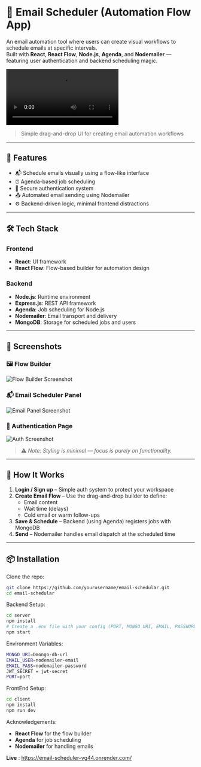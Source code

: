 # 📧 Email Scheduler (Automation Flow App)

An email automation tool where users can create visual workflows to schedule emails at specific intervals.  
Built with **React**, **React Flow**, **Node.js**, **Agenda**, and **Nodemailer** — featuring user authentication and backend scheduling magic.

![Workflow Example](https://res.cloudinary.com/dha7ofrer/video/upload/v1744119950/email_scheduler_snapshot/epp8vegt0wsea2i1arq5.mkv)
> Simple drag-and-drop UI for creating email automation workflows

---

## 🚀 Features

- 📬 Schedule emails visually using a flow-like interface
- ⏰ Agenda-based job scheduling
- 🔐 Secure authentication system
- 📤 Automated email sending using Nodemailer
- ⚙️ Backend-driven logic, minimal frontend distractions

---

## 🛠️ Tech Stack

### Frontend
- **React**: UI framework
- **React Flow**: Flow-based builder for automation design

### Backend
- **Node.js**: Runtime environment
- **Express.js**: REST API framework
- **Agenda**: Job scheduling for Node.js
- **Nodemailer**: Email transport and delivery
- **MongoDB**: Storage for scheduled jobs and users

---

## 📸 Screenshots

### 🖼️ Flow Builder
![Flow Builder Screenshot](https://res.cloudinary.com/dha7ofrer/image/upload/v1744117504/email_scheduler_snapshot/iair7kp792xj3rwtwlco.png)

### 📬 Email Scheduler Panel
![Email Panel Screenshot](https://res.cloudinary.com/dha7ofrer/image/upload/v1744118060/email_scheduler_snapshot/eutlka4qixqtydzmsgtw.png)

### 🔐 Authentication Page
![Auth Screenshot](https://res.cloudinary.com/dha7ofrer/image/upload/v1744118055/email_scheduler_snapshot/cq6kwevzuhlddaho3ypw.png)

> ⚠️ *Note: Styling is minimal — focus is purely on functionality.*

---

## 🧪 How It Works

1. **Login / Sign up** – Simple auth system to protect your workspace
2. **Create Email Flow** – Use the drag-and-drop builder to define:
   - Email content
   - Wait time (delays)
   - Cold email or warm follow-ups
3. **Save & Schedule** – Backend (using Agenda) registers jobs with MongoDB
4. **Send** – Nodemailer handles email dispatch at the scheduled time

---

## 📦 Installation

Clone the repo:

```bash
git clone https://github.com/yourusername/email-schedular.git
cd email-schedular 
```

Backend Setup:
```bash
cd server
npm install
# Create a .env file with your config (PORT, MONGO_URI, EMAIL, PASSWORD)
npm start
``` 

Environment Variables:
```bash
MONGO_URI=Dmongo-db-url
EMAIL_USER=nodemailer-email
EMAIL_PASS=nodemailer-password
JWT_SECRET = jwt-secret
PORT=port
```

FrontEnd Setup:
```bash
cd client
npm install
npm run dev
```

Acknowledgements:
- **React Flow** for the flow builder
- **Agenda** for job scheduling
- **Nodemailer** for handling emails

**Live** : https://email-scheduler-vg44.onrender.com/


